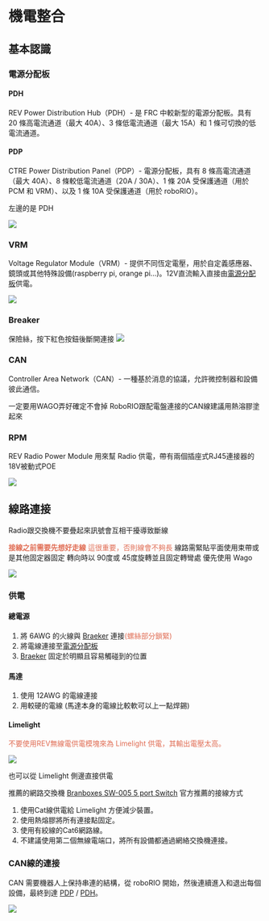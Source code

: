 <!-- title: 軟體培訓教學 - 機電整合 -->
<!-- description: 配電與整線 -->
<!-- category: Basic -->
<!-- tags: Electronics -->
<!-- published time: 2024/03/16 -->

# 機電整合
## 基本認識
### 電源分配板
#### PDH
REV Power Distribution Hub（PDH）- 是 FRC 中較新型的電源分配板。具有 20 條高電流通道（最大 40A）、3 條低電流通道（最大 15A）和 1 條可切換的低電流通道。

#### PDP
CTRE Power Distribution Panel（PDP）- 電源分配板，具有 8 條高電流通道（最大 40A）、8 條較低電流通道（20A / 30A）、1 條 20A 受保護通道（用於 PCM 和 VRM）、以及 1 條 10A 受保護通道（用於 roboRIO）。

左邊的是 PDH

![](image/articleImage/electricity_edu/image1.wm.png)

### VRM
Voltage Regulator Module（VRM）- 提供不同恆定電壓，用於自定義感應器、鏡頭或其他特殊設備(raspberry pi, orange pi...)。12V直流輸入直接由[電源分配板](###電源分配板)供電。

![](image/articleImage/electricity_edu/image6.wm.png)

### Breaker
保險絲，按下紅色按鈕後斷開連接
![](image/articleImage/electricity_edu/image2.wm.png)

### CAN
Controller Area Network（CAN）- 一種基於消息的協議，允許微控制器和設備彼此通信。

一定要用WAGO弄好確定不會掉
RoboRIO跟配電盤連接的CAN線建議用熱溶膠塗起來

### RPM
REV Radio Power Module 用來幫 Radio 供電，帶有兩個插座式RJ45連接器的18V被動式POE

![](image/articleImage/electricity_edu/image3.wm.png)

## 線路連接
Radio跟交換機不要疊起來訊號會互相干擾導致斷線

<span style="color: #e06c53">**接線之前需要先想好走線**
這很重要，否則線會不夠長</span>
線路需緊貼平面使用束帶或是其他固定器固定
轉向時以 90度或 45度旋轉並且固定轉彎處
優先使用 Wago

![](image/articleImage/electricity_edu/image4.wm.jpg)

### 供電
#### 總電源
1. 將 6AWG 的火線與 [Braeker](###Breaker) 連接<span style="color: #e06c53">(螺絲部分鎖緊)</span>
2. 將電線連接至[電源分配板](###電源分配板)
3. [Braeker](###Breaker) 固定於明顯且容易觸碰到的位置

#### 馬達
1. 使用 12AWG 的電線連接
2. 用較硬的電線 (馬達本身的電線比較軟可以上一點焊錫)

#### Limelight

<span style="color: #e06c53">不要使用REV無線電供電模塊來為 Limelight 供電，其輸出電壓太高。</span>

![](image/articleImage/electricity_edu/image5.wm.png)

也可以從 Limelight 側邊直接供電

推薦的網路交換機 [Branboxes SW-005 5 port Switch](https://www.amazon.com/BRAINBOXES-SW-005-Brainboxes-Unmanaged-Ethernet/dp/B07PRZ2R1P/)
官方推薦的接線方式

1. 使用Cat線供電給 Limelight 方便減少裝置。
2. 使用熱熔膠將所有連接點固定。
3. 使用有絞線的Cat6網路線。
4. 不建議使用第二個無線電端口，將所有設備都通過網絡交換機連接。

### CAN線的連接
CAN 需要機器人上保持串連的結構，從 roboRIO 開始，然後連續進入和退出每個設備，最終到達 [PDP](####PDP) / [PDH](###PDH)。

![](image/articleImage/electricity_edu/image7.wm.png)